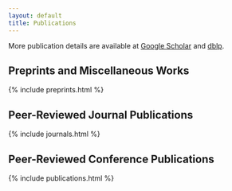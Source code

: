 ```yaml
---
layout: default
title: Publications
---
```


More publication details are available at [Google Scholar](https://scholar.google.com/citations?user=1k1mPNAAAAAJ) and [dblp](http://dblp.uni-trier.de/pers/hd/s/Scholl:Peter).

## Preprints and Miscellaneous Works
{% include preprints.html %}

## Peer-Reviewed Journal Publications

{% include journals.html %}

## Peer-Reviewed Conference Publications

{% include publications.html %}
